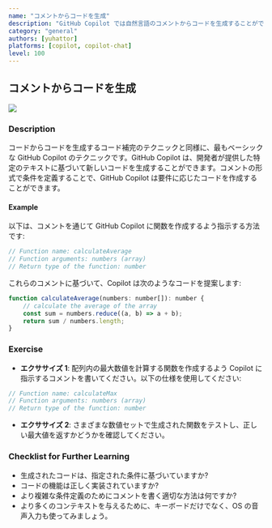```yaml
---
name: "コメントからコードを生成"
description: "GitHub Copilot では自然言語のコメントからコードを生成することができます。"
category: "general"
authors: [yuhattor]
platforms: [copilot, copilot-chat]
level: 100
---
```


## コメントからコードを生成

[<img src="https://img.shields.io/badge/Lv3-Mature_Best_Practice-brightgreen">](https://github.com/orgs/AI-Native-Development/projects/1/)

### Description

コードからコードを生成するコード補完のテクニックと同様に、最もベーシックな GitHub Copilot のテクニックです。GitHub Copilot は、開発者が提供した特定のテキストに基づいて新しいコードを生成することができます。コメントの形式で条件を定義することで、GitHub Copilot は要件に応じたコードを作成することができます。

#### Example

以下は、コメントを通じて GitHub Copilot に関数を作成するよう指示する方法です: 

```javascript
// Function name: calculateAverage
// Function arguments: numbers (array)
// Return type of the function: number
```

これらのコメントに基づいて、Copilot は次のようなコードを提案します:

```javascript
function calculateAverage(numbers: number[]): number {
    // calculate the average of the array
    const sum = numbers.reduce((a, b) => a + b);
    return sum / numbers.length;
}
```

### Exercise

- **エクササイズ 1**: 配列内の最大数値を計算する関数を作成するよう Copilot に指示するコメントを書いてください。以下の仕様を使用してください: 

```javascript
// Function name: calculateMax
// Function arguments: numbers (array)
// Return type of the function: number
```

- **エクササイズ 2**: さまざまな数値セットで生成された関数をテストし、正しい最大値を返すかどうかを確認してください。

### Checklist for Further Learning

- 生成されたコードは、指定された条件に基づいていますか?
- コードの機能は正しく実装されていますか?
- より複雑な条件定義のためにコメントを書く適切な方法は何ですか?
- より多くのコンテキストを与えるために、キーボードだけでなく、OS の音声入力も使ってみましょう。
